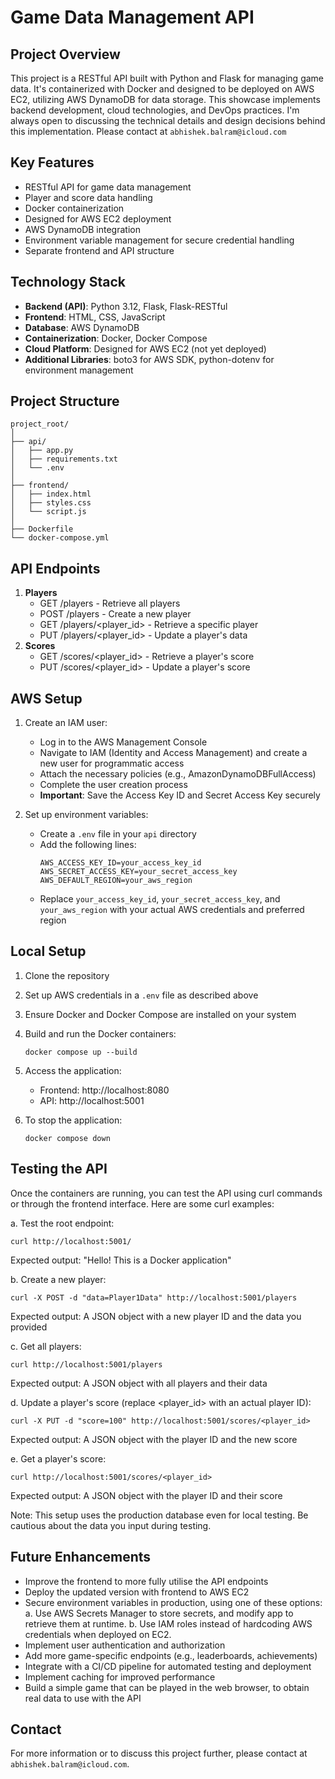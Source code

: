 # Game Data Management API

## Project Overview
This project is a RESTful API built with Python and Flask for managing game data. It's containerized with Docker and designed to be deployed on AWS EC2, utilizing AWS DynamoDB for data storage. This showcase implements backend development, cloud technologies, and DevOps practices. I'm always open to discussing the technical details and design decisions behind this implementation. Please contact at `abhishek.balram@icloud.com`

## Key Features
- RESTful API for game data management
- Player and score data handling
- Docker containerization
- Designed for AWS EC2 deployment
- AWS DynamoDB integration
- Environment variable management for secure credential handling
- Separate frontend and API structure

## Technology Stack
- **Backend (API)**: Python 3.12, Flask, Flask-RESTful
- **Frontend**: HTML, CSS, JavaScript
- **Database**: AWS DynamoDB
- **Containerization**: Docker, Docker Compose
- **Cloud Platform**: Designed for AWS EC2 (not yet deployed)
- **Additional Libraries**: boto3 for AWS SDK, python-dotenv for environment management

## Project Structure
```
project_root/
│
├── api/
│   ├── app.py
│   ├── requirements.txt
│   └── .env
│
├── frontend/
│   ├── index.html
│   ├── styles.css
│   └── script.js
│
├── Dockerfile
└── docker-compose.yml
```

## API Endpoints
1. **Players**
   - GET /players - Retrieve all players
   - POST /players - Create a new player
   - GET /players/<player_id> - Retrieve a specific player
   - PUT /players/<player_id> - Update a player's data
2. **Scores**
   - GET /scores/<player_id> - Retrieve a player's score
   - PUT /scores/<player_id> - Update a player's score

## AWS Setup
1. Create an IAM user:
   - Log in to the AWS Management Console
   - Navigate to IAM (Identity and Access Management) and create a new user for programmatic access
   - Attach the necessary policies (e.g., AmazonDynamoDBFullAccess)
   - Complete the user creation process
   - **Important**: Save the Access Key ID and Secret Access Key securely

2. Set up environment variables:
   - Create a `.env` file in your `api` directory
   - Add the following lines:
     ```
     AWS_ACCESS_KEY_ID=your_access_key_id
     AWS_SECRET_ACCESS_KEY=your_secret_access_key
     AWS_DEFAULT_REGION=your_aws_region
     ```
   - Replace `your_access_key_id`, `your_secret_access_key`, and `your_aws_region` with your actual AWS credentials and preferred region

## Local Setup
1. Clone the repository
2. Set up AWS credentials in a `.env` file as described above
3. Ensure Docker and Docker Compose are installed on your system
4. Build and run the Docker containers:
   ```
   docker compose up --build
   ```
5. Access the application:
   - Frontend: http://localhost:8080
   - API: http://localhost:5001

6. To stop the application:
   ```
   docker compose down
   ```

## Testing the API
Once the containers are running, you can test the API using curl commands or through the frontend interface. Here are some curl examples:

a. Test the root endpoint:
```
curl http://localhost:5001/
```
Expected output: "Hello! This is a Docker application"

b. Create a new player:
```
curl -X POST -d "data=Player1Data" http://localhost:5001/players
```
Expected output: A JSON object with a new player ID and the data you provided

c. Get all players:
```
curl http://localhost:5001/players
```
Expected output: A JSON object with all players and their data

d. Update a player's score (replace <player_id> with an actual player ID):
```
curl -X PUT -d "score=100" http://localhost:5001/scores/<player_id>
```
Expected output: A JSON object with the player ID and the new score

e. Get a player's score:
```
curl http://localhost:5001/scores/<player_id>
```
Expected output: A JSON object with the player ID and their score

Note: This setup uses the production database even for local testing. Be cautious about the data you input during testing.

## Future Enhancements
- Improve the frontend to more fully utilise the API endpoints 
- Deploy the updated version with frontend to AWS EC2
- Secure environment variables in production, using one of these options:
   a. Use AWS Secrets Manager to store secrets, and modify app to retrieve them at runtime.
   b. Use IAM roles instead of hardcoding AWS credentials when deployed on EC2.
- Implement user authentication and authorization
- Add more game-specific endpoints (e.g., leaderboards, achievements)
- Integrate with a CI/CD pipeline for automated testing and deployment
- Implement caching for improved performance
- Build a simple game that can be played in the web browser, to obtain real data to use with the API

## Contact
For more information or to discuss this project further, please contact at `abhishek.balram@icloud.com`.